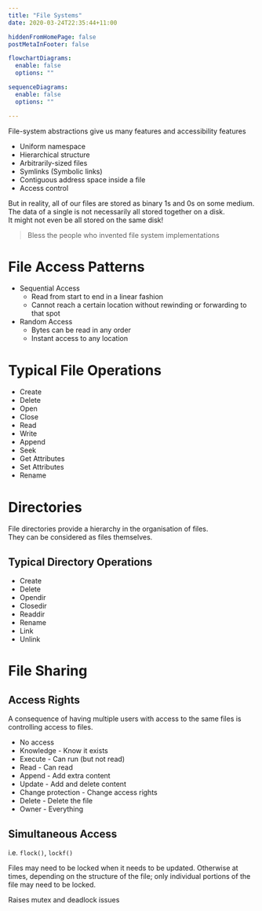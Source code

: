 ```yaml
---
title: "File Systems"
date: 2020-03-24T22:35:44+11:00

hiddenFromHomePage: false
postMetaInFooter: false

flowchartDiagrams:
  enable: false
  options: ""

sequenceDiagrams: 
  enable: false
  options: ""

---
```


File-system abstractions give us many features and accessibility features

* Uniform namespace
* Hierarchical structure
* Arbitrarily-sized files
* Symlinks (Symbolic links)
* Contiguous address space inside a file
* Access control

But in reality, all of our files are stored as binary 1s and 0s on some medium.  
The data of a single is not necessarily all stored together on a disk.  
It might not even be all stored on the same disk!

> Bless the people who invented file system implementations

# File Access Patterns

* Sequential Access
  * Read from start to end in a linear fashion
  * Cannot reach a certain location without rewinding or forwarding to that spot
* Random Access
  * Bytes can be read in any order
  * Instant access to any location

# Typical File Operations

* Create
* Delete
* Open
* Close
* Read
* Write
* Append
* Seek
* Get Attributes
* Set Attributes
* Rename

# Directories

File directories provide a hierarchy in the organisation of files.  
They can be considered as files themselves.

## Typical Directory Operations

* Create
* Delete
* Opendir
* Closedir
* Readdir
* Rename
* Link
* Unlink

# File Sharing

## Access Rights

A consequence of having multiple users with access to the same files is controlling access to files.

* No access
* Knowledge - Know it exists
* Execute - Can run (but not read)
* Read - Can read
* Append - Add extra content
* Update - Add and delete content
* Change protection - Change access rights
* Delete - Delete the file
* Owner - Everything

## Simultaneous Access

i.e. `flock()`, `lockf()`

Files may need to be locked when it needs to be updated.
Otherwise at times, depending on the structure of the file; only individual portions of the file may need to be locked.

Raises mutex and deadlock issues

